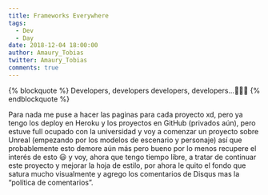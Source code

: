```yaml
---
title: Frameworks Everywhere
tags:
  - Dev
  - Day
date: 2018-12-04 18:00:00
author: Amaury_Tobias
twitter: Amaury_Tobias
comments: true
---
```


{% blockquote %}
Developers, developers developers, developers…👏👏👏
{% endblockquote %}

Para nada me puse a hacer las paginas para cada proyecto xd, pero ya tengo los deploy en Heroku y los proyectos en GitHub (privados aún), pero estuve full ocupado con la universidad y voy a comenzar un proyecto sobre Unreal (empezando por los modelos de escenario y personaje) así que probablemente esto demore aún más pero bueno por lo menos recupere el interés de esto 😃 y voy, ahora que tengo tiempo libre, a tratar de continuar este proyecto y mejorar la hoja de estilo, por ahora le quito el fondo que satura mucho visualmente y agrego los comentarios de Disqus mas la “política de comentarios”.
